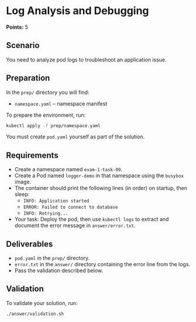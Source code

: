 # Log Analysis and Debugging

**Points:** 5

## Scenario
You need to analyze pod logs to troubleshoot an application issue.

## Preparation
In the `prep/` directory you will find:
- `namespace.yaml` – namespace manifest

To prepare the environment, run:
```sh
kubectl apply -f prep/namespace.yaml
```

You must create `pod.yaml` yourself as part of the solution.

## Requirements
- Create a namespace named `exam-1-task-09`.
- Create a Pod named `logger-demo` in that namespace using the `busybox` image.
- The container should print the following lines (in order) on startup, then sleep:
  - `INFO: Application started`
  - `ERROR: Failed to connect to database`
  - `INFO: Retrying...`
- Your task: Deploy the pod, then use `kubectl logs` to extract and document the error message in `answer/error.txt`.

## Deliverables
- `pod.yaml` in the `prep/` directory.
- `error.txt` in the `answer/` directory containing the error line from the logs.
- Pass the validation described below.

## Validation
To validate your solution, run:
```sh
./answer/validation.sh
```